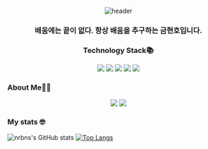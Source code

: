 <div align='center'>

![header](https://capsule-render.vercel.app/api?type=waving&color=auto&height=300&section=header&text=nrbns's%20GitHub&fontSize=90&animation=fadeIn&fontAlignY=38&desc&descAlignY=51&descAlign=62)


### 배움에는 끝이 없다. 항상 배움을 추구하는 금현호입니다.

<p></p>

### Technology Stack📚
<div align='center'>
  <span><img src="https://img.shields.io/badge/HTML5-E34F26?style=flat-square&logo=HTML5&logoColor=white"/><span>
  <span><img src="https://img.shields.io/badge/CSS3-1572B6?style=flat-square&logo=CSS3&logoColor=white"/><span>
  <span><img src="https://img.shields.io/badge/JavaScript-F7DF1E?style=flat-square&logo=JavaScript&logoColor=white"/></span>
  <span><img src="https://img.shields.io/badge/PHP-777BB4?style=flat-square&logo=PHP&logoColor=white"/></span>
  <span><img src="https://img.shields.io/badge/React-61DAFB?style=flat-square&logo=React&logoColor=white"/></span>
</div>
</div>
    
### About Me👩‍💻
<div align='center'>
    <a href="mailto:﻿"ghh357@naver.com"><span><img src="https://img.shields.io/badge/Mail-EA4335?style=flat-square&logo=Gmail&logoColor=white"/></span></a>
    <a href="mailto:﻿"https://www.instagram.com/hyeonho.gold/"><span><img src="https://img.shields.io/badge/instagrame-EA4335?style=flat-square&logo=Gmail&logoColor=white"/></span></a>                         </div>
    
### My stats 🤓
  
![nrbns's GitHub stats](https://github-readme-stats.vercel.app/api?username=nrbns357&show_icons=true)
[![Top Langs](https://github-readme-stats.vercel.app/api/top-langs/?username=nrbns357&layout=compact)](https://github.com/anuraghazra/github-readme-stats)
</div>
